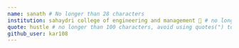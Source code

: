 ```yaml
---
name: sanath # No longer than 28 characters
institution: sahaydri college of engineering and management 🚩 # no longer than 58 characters
quote: hustle # no longer than 100 characters, avoid using quotes(") to guarantee the format remains the same.
github_user: kar108
---
```

